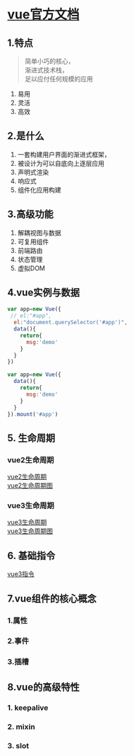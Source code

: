 # [vue官方文档](https://cn.vuejs.org/)

## 1.特点
> 简单小巧的核心，  
> 渐进式技术栈，  
> 足以应付任何规模的应用  
1. 易用
2. 灵活
3. 高效

## 2.是什么
1. 一套构建用户界面的渐进式框架，
2. 被设计为可以自底向上逐层应用
3. 声明式渲染
4. 响应式
5. 组件化应用构建

## 3.高级功能
1. 解耦视图与数据
2. 可复用组件
3. 前端路由
4. 状态管理
5. 虚拟DOM

## 4.vue实例与数据
```js
var app=new Vue({
 // el:"#app",
  el:"document.querySelector('#app')",
  data(){
    return{
      msg:'demo'
    }
  }
})
```
```js
var app=new Vue({
  data(){
    return{
      msg:'demo'
    }
  }
}).mount('#app')
```

## 5. 生命周期

### vue2生命周期
[vue2生命周期](https://cn.vuejs.org/v2/api/#选项-生命周期钩子)  
[vue2生命周期图](https://cn.vuejs.org/images/lifecycle.png)

### vue3生命周期
[vue3生命周期](https://v3.cn.vuejs.org/api/options-lifecycle-hooks.html#beforecreate)  
[vue3生命周期图](https://v3.cn.vuejs.org/images/lifecycle.svg)
## 6. 基础指令
[vue3指令](https://v3.cn.vuejs.org/api/directives.html)

## 7.vue组件的核心概念
### 1.属性
### 2.事件
### 3.插槽

## 8.vue的高级特性
### 1. keepalive
### 2. mixin
### 3. slot
